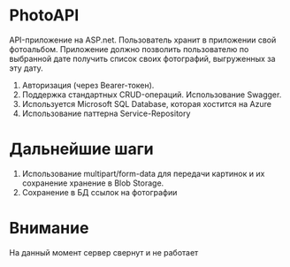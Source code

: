 # PhotoAPI

API-приложение на ASP.net. Пользователь хранит в приложении свой фотоальбом. Приложение должно позволить пользователю по выбранной дате получить список своих фотографий, выгруженных за эту дату.
1) Авторизация (через Bearer-токен).
2) Поддержка стандартных CRUD-операций. Использование Swagger. 
3) Используется Microsoft SQL Database, которая хостится на Azure
4) Использование паттерна Service-Repository

# Дальнейшие шаги

1) Использование multipart/form-data для передачи картинок и их сохранение хранение в Blob Storage.
2) Сохранение в БД ссылок на фотографии

# Внимание

На данный момент сервер свернут и не работает




